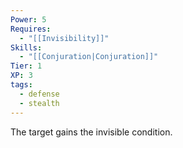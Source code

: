 ```yaml
---
Power: 5
Requires:
  - "[[Invisibility]]"
Skills:
  - "[[Conjuration|Conjuration]]"
Tier: 1
XP: 3
tags:
  - defense
  - stealth
---
```


The target gains the invisible condition.